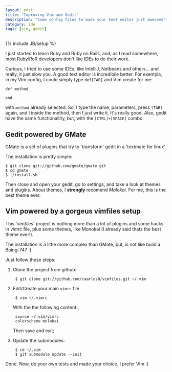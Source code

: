 ```yaml
---
layout: post
title: "Improving Vim and Gedit"
description: "Some config files to made your text editor just awesome"
category: ide
tags: [vim, gedit]
---
```

{% include JB/setup %}

I just started to learn Ruby and Ruby on Rails, and, as I read somewhere, most Ruby/RoR developers don't like IDEs to do their work.

Curious, I tried to use some IDEs, like IntelliJ, Netbeans and others... and really, it just slow you.
A good text editor is incredibile better. For exempla, in my VIm config, I could simply type `def[TAB]` and VIm create for me:

	def method
		
	end

with `method` already selected. So, I type the name, parameters, press `[TAB]` again, and I inside the method, then I just write it. It's really good. Also, gedit have the same functionallity, but, with the `[CTRL]+[SPACE]` combo.

## Gedit powered by GMate

GMate is a set of plugins that try to 'transform' gedit in a 'textmate for linux'.

The installation is pretty simple:

	$ git clone git://github.com/gmate/gmate.git
	$ cd gmate
	$ ./install.sh

Then close and open your gedit, go to settings, and take a look at themes and plugins. About themes, I **strongly** recomend *Molokai*. For me, this is the best theme ever.


## Vim powered by a gorgeus vimfiles setup

This '*vimfiles*' project is nothing more than a lot of plugins and some hacks in *vimrc* file, plus some themes, like Monokai (I already said thats the best theme ever!).

The installation is a little more complex than GMate, but, is not like build a Boing-747 :)

Just follow these steps:

1. Clone the project from github:

		$ git clone git://github.com/caarlos0/vimfiles.git ~/.vim

1. Edit/Create your main `vimrc` file 

		$ vim ~/.vimrc
	
	With the the following content:

		source ~/.vim/vimrc
		colorscheme molokai

	Then save and exit;

1. Update the submodules:

		$ cd ~/.vim
		$ git submodule update --init

	
Done. Now, do your own tests and made your choice. I prefer VIm :)
